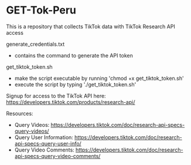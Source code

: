 # GET-Tok-Peru
This is a repository that collects TikTok data with TikTok Research API access 


generate_credentials.txt
- contains the command to generate the API token


get_tiktok_token.sh
- make the script executable by running 'chmod +x get_tiktok_token.sh'
- execute the script by typing './get_tiktok_token.sh'


Signup for access to the TikTok API here: https://developers.tiktok.com/products/research-api/

Resources: 
- Query Videos: https://developers.tiktok.com/doc/research-api-specs-query-videos/
- Query User Information: https://developers.tiktok.com/doc/research-api-specs-query-user-info/
- Query Video Comments: https://developers.tiktok.com/doc/research-api-specs-query-video-comments/




